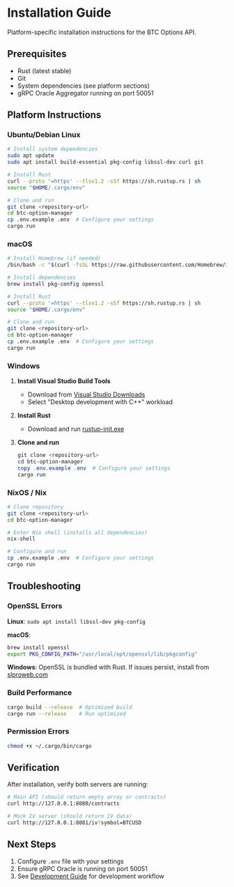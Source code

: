 # Installation Guide

Platform-specific installation instructions for the BTC Options API.

## Prerequisites

- Rust (latest stable)
- Git
- System dependencies (see platform sections)
- gRPC Oracle Aggregator running on port 50051

## Platform Instructions

### Ubuntu/Debian Linux

```bash
# Install system dependencies
sudo apt update
sudo apt install build-essential pkg-config libssl-dev curl git

# Install Rust
curl --proto '=https' --tlsv1.2 -sSf https://sh.rustup.rs | sh
source "$HOME/.cargo/env"

# Clone and run
git clone <repository-url>
cd btc-option-manager
cp .env.example .env  # Configure your settings
cargo run
```

### macOS

```bash
# Install Homebrew (if needed)
/bin/bash -c "$(curl -fsSL https://raw.githubusercontent.com/Homebrew/install/HEAD/install.sh)"

# Install dependencies
brew install pkg-config openssl

# Install Rust
curl --proto '=https' --tlsv1.2 -sSf https://sh.rustup.rs | sh
source "$HOME/.cargo/env"

# Clone and run
git clone <repository-url>
cd btc-option-manager
cp .env.example .env  # Configure your settings
cargo run
```

### Windows

1. **Install Visual Studio Build Tools**
   - Download from [Visual Studio Downloads](https://visualstudio.microsoft.com/downloads/#build-tools-for-visual-studio-2022)
   - Select "Desktop development with C++" workload

2. **Install Rust**
   - Download and run [rustup-init.exe](https://rustup.rs/)

3. **Clone and run**
   ```powershell
   git clone <repository-url>
   cd btc-option-manager
   copy .env.example .env  # Configure your settings
   cargo run
   ```

### NixOS / Nix

```bash
# Clone repository
git clone <repository-url>
cd btc-option-manager

# Enter Nix shell (installs all dependencies)
nix-shell

# Configure and run
cp .env.example .env  # Configure your settings
cargo run
```

## Troubleshooting

### OpenSSL Errors

**Linux**: `sudo apt install libssl-dev pkg-config`

**macOS**: 
```bash
brew install openssl
export PKG_CONFIG_PATH="/usr/local/opt/openssl/lib/pkgconfig"
```

**Windows**: OpenSSL is bundled with Rust. If issues persist, install from [slproweb.com](https://slproweb.com/products/Win32OpenSSL.html)

### Build Performance

```bash
cargo build --release  # Optimized build
cargo run --release    # Run optimized
```

### Permission Errors

```bash
chmod +x ~/.cargo/bin/cargo
```

## Verification

After installation, verify both servers are running:

```bash
# Main API (should return empty array or contracts)
curl http://127.0.0.1:8080/contracts

# Mock IV server (should return IV data)
curl http://127.0.0.1:8081/iv?symbol=BTCUSD
```

## Next Steps

1. Configure `.env` file with your settings
2. Ensure gRPC Oracle is running on port 50051
3. See [Development Guide](CLAUDE.md) for development workflow